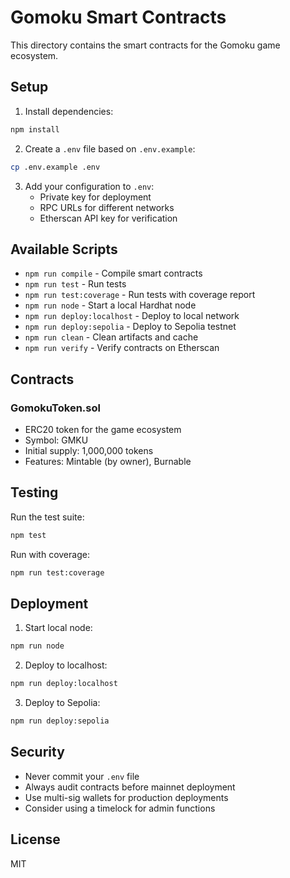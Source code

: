 # Gomoku Smart Contracts

This directory contains the smart contracts for the Gomoku game ecosystem.

## Setup

1. Install dependencies:
```bash
npm install
```

2. Create a `.env` file based on `.env.example`:
```bash
cp .env.example .env
```

3. Add your configuration to `.env`:
   - Private key for deployment
   - RPC URLs for different networks
   - Etherscan API key for verification

## Available Scripts

- `npm run compile` - Compile smart contracts
- `npm run test` - Run tests
- `npm run test:coverage` - Run tests with coverage report
- `npm run node` - Start a local Hardhat node
- `npm run deploy:localhost` - Deploy to local network
- `npm run deploy:sepolia` - Deploy to Sepolia testnet
- `npm run clean` - Clean artifacts and cache
- `npm run verify` - Verify contracts on Etherscan

## Contracts

### GomokuToken.sol
- ERC20 token for the game ecosystem
- Symbol: GMKU
- Initial supply: 1,000,000 tokens
- Features: Mintable (by owner), Burnable

## Testing

Run the test suite:
```bash
npm test
```

Run with coverage:
```bash
npm run test:coverage
```

## Deployment

1. Start local node:
```bash
npm run node
```

2. Deploy to localhost:
```bash
npm run deploy:localhost
```

3. Deploy to Sepolia:
```bash
npm run deploy:sepolia
```

## Security

- Never commit your `.env` file
- Always audit contracts before mainnet deployment
- Use multi-sig wallets for production deployments
- Consider using a timelock for admin functions

## License

MIT